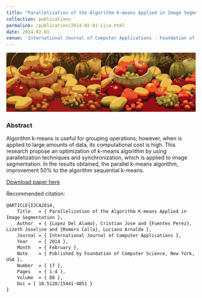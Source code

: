 ```yaml
---
title: "Parallelization of the Algorithm K-means Applied in Image Segmentation"
collection: publications
permalink: /publication/2014-02-01-ijca.html
date: 2014-02-01
venue: 'International Journal of Computer Applications - Foundation of Computer Science, New York, USA'
---
```


![](../images/ijca2014.jpg)

### Abstract


Algorithm k-means is useful for grouping operations; however, when is applied to large amounts of data, its computational cost is high. This research propose an optimization of k-means algorithm by using parallelization techniques and synchronization, which is applied to image segmentation. In the results obtained, the parallel k-means algorithm, improvement 50% to the algorithm sequential k-means.

[Download paper here](https://www.ijcaonline.org/archives/volume88/number17/15441-4051)

Recommended citation:

```
@ARTICLE{IJCA2014,
	Title	= { Parallelization of the Algorithm K-means Applied in Image Segmentation },
	Author	= { {Lopez Del Alamo}, Cristian Jose and {Fuentes Perez}, Lizeth Joseline and {Romero Calla}, Luciano Arnaldo },
	Journal	= { International Journal of Computer Applications },
	Year	= { 2014 },
	Month	= { February },
	Note	= { Published by Foundation of Computer Science, New York, USA },
	Number	= { 17 },
	Pages	= { 1-4 },
	Volume	= { 88 },
	Doi	= { 10.5120/15441-4051 }
}
```
